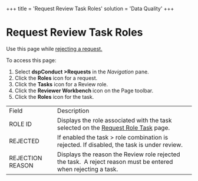 +++
title = 'Request Review Task Roles'
solution = 'Data Quality'
+++

# Request Review Task Roles

<div class="use">

Use this page while [rejecting a
request.](../Use_Cases/Reject_a_Request.htm)

</div>

To access this page:

1.  Select <span style="font-weight: bold;">dspConduct
    \></span><span style="font-weight: bold;">Requests</span> in the
    <span style="font-style: italic;">Navigation</span> pane.
2.  Click the <span style="font-weight: bold;">Roles</span> icon for a
    request.
3.  Click the <span style="font-weight: bold;">Tasks</span> icon for a
    Review role.
4.  Click the <span style="font-weight: bold;">Reviewer Workbench
    </span>icon on the Page toolbar.
5.  Click the <span style="font-weight: bold;">Roles</span> icon for the
    task.

|                  |                                                                                                                |
| ---------------- | -------------------------------------------------------------------------------------------------------------- |
| Field            | Description                                                                                                    |
| ROLE ID          | Displays the role associated with the task selected on the [Request Role Task](Request_Role_Task.htm) page.    |
| REJECTED         | If enabled the task \> role combination is rejected. If disabled, the task is under review.                    |
| REJECTION REASON | Displays the reason the Review role rejected the task.  A reject reason must be entered when rejecting a task. |
